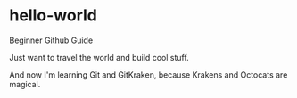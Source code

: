 # hello-world
Beginner Github Guide

Just want to travel the world and build cool stuff.

And now I'm learning Git and GitKraken, because Krakens and Octocats are magical.